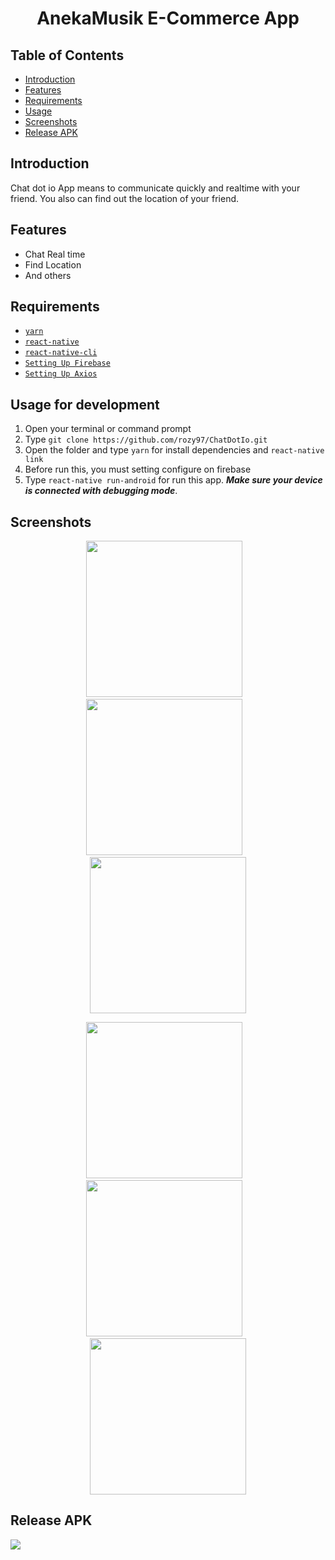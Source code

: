 <h1 align='center'>AnekaMusik E-Commerce App</h1>

## Table of Contents

- [Introduction](#introduction)
- [Features](#features)
- [Requirements](#requirements)
- [Usage](#usage-for-development)
- [Screenshots](#screenshots)
- [Release APK](#release-apk)

## Introduction
Chat dot io App means to communicate quickly and realtime with your friend. You also can find out the location of your friend.

## Features
* Chat Real time
* Find Location
* And others

## Requirements
* [`yarn`](https://yarnpkg.com/en/docs/install)
* [`react-native`](https://facebook.github.io/react-native/docs/getting-started)
* [`react-native-cli`](https://facebook.github.io/react-native/docs/getting-started)
* [`Setting Up Firebase`](https://firebase.google.com/)
* [`Setting Up Axios`](https://github.com/axios/axios)

## Usage for development
1. Open your terminal or command prompt
2. Type `git clone https://github.com/rozy97/ChatDotIo.git`
3. Open the folder and type `yarn` for install dependencies and `react-native link`
4. Before run this, you must setting configure on firebase 
5. Type `react-native run-android` for run this app. ***Make sure your device is connected with debugging mode***.

## Screenshots
<p align="center">
    <span>
      <img src="https://raw.githubusercontent.com/rozy97/pic/master/Screenshot_20191021-125748.jpg" width="250px" />
      &nbsp;&nbsp;
      <img src="https://raw.githubusercontent.com/rozy97/pic/master/Screenshot_20191021-125756.jpg" width="250px" />
      &nbsp;&nbsp;
      <img src="https://raw.githubusercontent.com/rozy97/pic/master/Screenshot_20191021-125809.jpg" width="250px" />
    </span>
    
  </p>
  <p align="center">
    <span>
      <img src="https://raw.githubusercontent.com/rozy97/pic/master/Screenshot_20191021-125851.jpg" width="250px" />
      &nbsp;&nbsp;
      <img src="https://raw.githubusercontent.com/rozy97/pic/master/Screenshot_20191021-125904.jpg" width="250px" />
      &nbsp;&nbsp;
      <img src="https://raw.githubusercontent.com/rozy97/pic/master/Screenshot_20191021-125921.jpg" width="250px" />
    </span>
    
  </p>

## Release APK
<a href="https://drive.google.com/open?id=1EIB3iXkxIYJBSp6yZmAfEpOIGB-9dPmz">
  <img src="https://img.shields.io/badge/Download-drive-blue"/>
</a>


